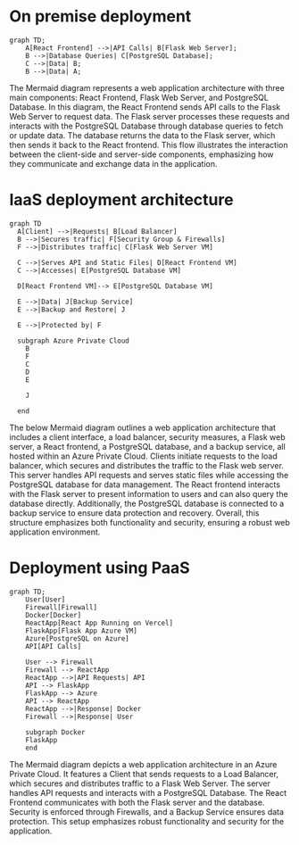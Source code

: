 # On premise deployment

```mermaid
graph TD;
    A[React Frontend] -->|API Calls| B[Flask Web Server];
    B -->|Database Queries| C[PostgreSQL Database];
    C -->|Data| B;
    B -->|Data| A;
```

The Mermaid diagram represents a web application architecture with three main components: React Frontend, Flask Web Server, and PostgreSQL Database. In this diagram, the React Frontend sends API calls to the Flask Web Server to request data. The Flask server processes these requests and interacts with the PostgreSQL Database through database queries to fetch or update data. The database returns the data to the Flask server, which then sends it back to the React frontend. This flow illustrates the interaction between the client-side and server-side components, emphasizing how they communicate and exchange data in the application.

# IaaS deployment architecture

```mermaid
graph TD
  A[Client] -->|Requests| B[Load Balancer]
  B -->|Secures traffic| F[Security Group & Firewalls]
  F -->|Distributes traffic| C[Flask Web Server VM]
  
  C -->|Serves API and Static Files| D[React Frontend VM]
  C -->|Accesses| E[PostgreSQL Database VM]
  
  D[React Frontend VM]--> E[PostgreSQL Database VM]

  E -->|Data| J[Backup Service]
  E -->|Backup and Restore| J

  E -->|Protected by| F

  subgraph Azure Private Cloud
    B
    F
    C
    D
    E
    
    J
    
  end
```

The below  Mermaid diagram outlines a web application architecture that includes a client interface, a load balancer, security measures, a Flask web server, a React frontend, a PostgreSQL database, and a backup service, all hosted within an Azure Private Cloud. Clients initiate requests to the load balancer, which secures and distributes the traffic to the Flask web server. This server handles API requests and serves static files while accessing the PostgreSQL database for data management. The React frontend interacts with the Flask server to present information to users and can also query the database directly. Additionally, the PostgreSQL database is connected to a backup service to ensure data protection and recovery. Overall, this structure emphasizes both functionality and security, ensuring a robust web application environment.

# Deployment using PaaS

```mermaid
graph TD;
    User[User]
    Firewall[Firewall]
    Docker[Docker]
    ReactApp[React App Running on Vercel]
    FlaskApp[Flask App Azure VM]
    Azure[PostgreSQL on Azure]
    API[API Calls]

    User --> Firewall
    Firewall --> ReactApp
    ReactApp -->|API Requests| API
    API --> FlaskApp
    FlaskApp --> Azure
    API --> ReactApp
    ReactApp -->|Response| Docker
    Firewall -->|Response| User

    subgraph Docker
    FlaskApp     
    end
```
The Mermaid diagram depicts a web application architecture in an Azure Private Cloud. It features a Client that sends requests to a Load Balancer, which secures and distributes traffic to a Flask Web Server. The server handles API requests and interacts with a PostgreSQL Database. The React Frontend communicates with both the Flask server and the database. Security is enforced through Firewalls, and a Backup Service ensures data protection. This setup emphasizes robust functionality and security for the application.
